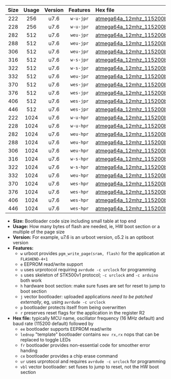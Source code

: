 |Size|Usage|Version|Features|Hex file|
|:-:|:-:|:-:|:-:|:--|
|222|256|u7.6|`w-u-jpr`|[atmega64a_12mhz_115200bps_ur_vbl.hex](https://raw.githubusercontent.com/stefanrueger/urboot/main/bootloaders/atmega64a/fcpu_12mhz/115200_bps/atmega64a_12mhz_115200bps_ur_vbl.hex)|
|228|256|u7.6|`w-u-jpr`|[atmega64a_12mhz_115200bps_lednop_ur_vbl.hex](https://raw.githubusercontent.com/stefanrueger/urboot/main/bootloaders/atmega64a/fcpu_12mhz/115200_bps/atmega64a_12mhz_115200bps_lednop_ur_vbl.hex)|
|282|512|u7.6|`weu-jpr`|[atmega64a_12mhz_115200bps_ee_ur_vbl.hex](https://raw.githubusercontent.com/stefanrueger/urboot/main/bootloaders/atmega64a/fcpu_12mhz/115200_bps/atmega64a_12mhz_115200bps_ee_ur_vbl.hex)|
|288|512|u7.6|`weu-jpr`|[atmega64a_12mhz_115200bps_ee_lednop_ur_vbl.hex](https://raw.githubusercontent.com/stefanrueger/urboot/main/bootloaders/atmega64a/fcpu_12mhz/115200_bps/atmega64a_12mhz_115200bps_ee_lednop_ur_vbl.hex)|
|306|512|u7.6|`weu-jpr`|[atmega64a_12mhz_115200bps_ee_lednop_fr_ur_vbl.hex](https://raw.githubusercontent.com/stefanrueger/urboot/main/bootloaders/atmega64a/fcpu_12mhz/115200_bps/atmega64a_12mhz_115200bps_ee_lednop_fr_ur_vbl.hex)|
|316|512|u7.6|`w-s-jpr`|[atmega64a_12mhz_115200bps_vbl.hex](https://raw.githubusercontent.com/stefanrueger/urboot/main/bootloaders/atmega64a/fcpu_12mhz/115200_bps/atmega64a_12mhz_115200bps_vbl.hex)|
|322|512|u7.6|`w-s-jpr`|[atmega64a_12mhz_115200bps_lednop_vbl.hex](https://raw.githubusercontent.com/stefanrueger/urboot/main/bootloaders/atmega64a/fcpu_12mhz/115200_bps/atmega64a_12mhz_115200bps_lednop_vbl.hex)|
|332|512|u7.6|`weu-jpr`|[atmega64a_12mhz_115200bps_ee_lednop_fr_ce_ur_vbl.hex](https://raw.githubusercontent.com/stefanrueger/urboot/main/bootloaders/atmega64a/fcpu_12mhz/115200_bps/atmega64a_12mhz_115200bps_ee_lednop_fr_ce_ur_vbl.hex)|
|370|512|u7.6|`wes-jpr`|[atmega64a_12mhz_115200bps_ee_vbl.hex](https://raw.githubusercontent.com/stefanrueger/urboot/main/bootloaders/atmega64a/fcpu_12mhz/115200_bps/atmega64a_12mhz_115200bps_ee_vbl.hex)|
|376|512|u7.6|`wes-jpr`|[atmega64a_12mhz_115200bps_ee_lednop_vbl.hex](https://raw.githubusercontent.com/stefanrueger/urboot/main/bootloaders/atmega64a/fcpu_12mhz/115200_bps/atmega64a_12mhz_115200bps_ee_lednop_vbl.hex)|
|406|512|u7.6|`wes-jpr`|[atmega64a_12mhz_115200bps_ee_lednop_fr_vbl.hex](https://raw.githubusercontent.com/stefanrueger/urboot/main/bootloaders/atmega64a/fcpu_12mhz/115200_bps/atmega64a_12mhz_115200bps_ee_lednop_fr_vbl.hex)|
|446|512|u7.6|`wes-jpr`|[atmega64a_12mhz_115200bps_ee_lednop_fr_ce_vbl.hex](https://raw.githubusercontent.com/stefanrueger/urboot/main/bootloaders/atmega64a/fcpu_12mhz/115200_bps/atmega64a_12mhz_115200bps_ee_lednop_fr_ce_vbl.hex)|
|222|1024|u7.6|`w-u-hpr`|[atmega64a_12mhz_115200bps_ur.hex](https://raw.githubusercontent.com/stefanrueger/urboot/main/bootloaders/atmega64a/fcpu_12mhz/115200_bps/atmega64a_12mhz_115200bps_ur.hex)|
|228|1024|u7.6|`w-u-hpr`|[atmega64a_12mhz_115200bps_lednop_ur.hex](https://raw.githubusercontent.com/stefanrueger/urboot/main/bootloaders/atmega64a/fcpu_12mhz/115200_bps/atmega64a_12mhz_115200bps_lednop_ur.hex)|
|282|1024|u7.6|`weu-hpr`|[atmega64a_12mhz_115200bps_ee_ur.hex](https://raw.githubusercontent.com/stefanrueger/urboot/main/bootloaders/atmega64a/fcpu_12mhz/115200_bps/atmega64a_12mhz_115200bps_ee_ur.hex)|
|288|1024|u7.6|`weu-hpr`|[atmega64a_12mhz_115200bps_ee_lednop_ur.hex](https://raw.githubusercontent.com/stefanrueger/urboot/main/bootloaders/atmega64a/fcpu_12mhz/115200_bps/atmega64a_12mhz_115200bps_ee_lednop_ur.hex)|
|306|1024|u7.6|`weu-hpr`|[atmega64a_12mhz_115200bps_ee_lednop_fr_ur.hex](https://raw.githubusercontent.com/stefanrueger/urboot/main/bootloaders/atmega64a/fcpu_12mhz/115200_bps/atmega64a_12mhz_115200bps_ee_lednop_fr_ur.hex)|
|316|1024|u7.6|`w-s-hpr`|[atmega64a_12mhz_115200bps.hex](https://raw.githubusercontent.com/stefanrueger/urboot/main/bootloaders/atmega64a/fcpu_12mhz/115200_bps/atmega64a_12mhz_115200bps.hex)|
|322|1024|u7.6|`w-s-hpr`|[atmega64a_12mhz_115200bps_lednop.hex](https://raw.githubusercontent.com/stefanrueger/urboot/main/bootloaders/atmega64a/fcpu_12mhz/115200_bps/atmega64a_12mhz_115200bps_lednop.hex)|
|332|1024|u7.6|`weu-hpr`|[atmega64a_12mhz_115200bps_ee_lednop_fr_ce_ur.hex](https://raw.githubusercontent.com/stefanrueger/urboot/main/bootloaders/atmega64a/fcpu_12mhz/115200_bps/atmega64a_12mhz_115200bps_ee_lednop_fr_ce_ur.hex)|
|370|1024|u7.6|`wes-hpr`|[atmega64a_12mhz_115200bps_ee.hex](https://raw.githubusercontent.com/stefanrueger/urboot/main/bootloaders/atmega64a/fcpu_12mhz/115200_bps/atmega64a_12mhz_115200bps_ee.hex)|
|376|1024|u7.6|`wes-hpr`|[atmega64a_12mhz_115200bps_ee_lednop.hex](https://raw.githubusercontent.com/stefanrueger/urboot/main/bootloaders/atmega64a/fcpu_12mhz/115200_bps/atmega64a_12mhz_115200bps_ee_lednop.hex)|
|406|1024|u7.6|`wes-hpr`|[atmega64a_12mhz_115200bps_ee_lednop_fr.hex](https://raw.githubusercontent.com/stefanrueger/urboot/main/bootloaders/atmega64a/fcpu_12mhz/115200_bps/atmega64a_12mhz_115200bps_ee_lednop_fr.hex)|
|446|1024|u7.6|`wes-hpr`|[atmega64a_12mhz_115200bps_ee_lednop_fr_ce.hex](https://raw.githubusercontent.com/stefanrueger/urboot/main/bootloaders/atmega64a/fcpu_12mhz/115200_bps/atmega64a_12mhz_115200bps_ee_lednop_fr_ce.hex)|

- **Size:** Bootloader code size including small table at top end
- **Usage:** How many bytes of flash are needed, ie, HW boot section or a multiple of the page size
- **Version:** For example, u7.6 is an urboot version, o5.2 is an optiboot version
- **Features:**
  + `w` urboot provides `pgm_write_page(sram, flash)` for the application at `FLASHEND-4+1`
  + `e` EEPROM read/write support
  + `u` uses urprotocol requiring `avrdude -c urclock` for programming
  + `s` uses skeleton of STK500v1 protocol; `-c urclock` and `-c arduino` both work
  + `h` hardware boot section: make sure fuses are set for reset to jump to boot section
  + `j` vector bootloader: uploaded applications *need to be patched externally*, eg, using `avrdude -c urclock`
  + `p` bootloader protects itself from being overwritten
  + `r` preserves reset flags for the application in the register R2
- **Hex file:** typically MCU name, oscillator frequency (16 MHz default) and baud rate (115200 default) followed by
  + `ee` bootloader supports EEPROM read/write
  + `lednop` "template" bootloader contains `mov rx,rx` nops that can be replaced to toggle LEDs
  + `fr` bootloader provides non-essential code for smoother error handing
  + `ce` bootloader provides a chip erase command
  + `ur` uses urprotocol and requires `avrdude -c urclock` for programming
  + `vbl` vector bootloader: set fuses to jump to reset, not the HW boot section
